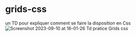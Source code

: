 # grids-css
un TD pour expliquer comment se faire la disposition en Css 
![Screenshot 2023-09-10 at 16-01-26 Td pratice Grids css](https://github.com/Anse-dev/grids-css/assets/67246148/6cc148f1-faea-4dcc-b5d4-85530fb64a30)

